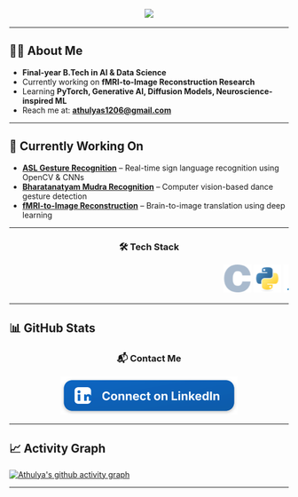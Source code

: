 <!-- Typing Intro -->
<p align="center">
  <a href="https://github.com/athulyas1206">
    <img src="https://readme-typing-svg.herokuapp.com?size=25&duration=6000&pause=1000&color=00AEEF&center=true&vCenter=true&width=700&lines=Hi%2C+I+am+Athulya+S;AI+%26+Data+Science+B.Tech+Final-Year+Student;Exploring+the+Future+with+AI">
  </a>
</p>

---

## 👩‍💻 About Me  
-  **Final-year B.Tech in AI & Data Science**  
-  Currently working on **fMRI-to-Image Reconstruction Research**  
-  Learning **PyTorch, Generative AI, Diffusion Models, Neuroscience-inspired ML**  
-  Reach me at: **athulyas1206@gmail.com**  

---

## 🚀 Currently Working On  
- [**ASL Gesture Recognition**](#) – Real-time sign language recognition using OpenCV & CNNs  
- [**Bharatanatyam Mudra Recognition**](#) – Computer vision-based dance gesture detection   
- [**fMRI-to-Image Reconstruction**](#) – Brain-to-image translation using deep learning  

---

<h3 align="center">🛠 Tech Stack</h3>

<p align="center">
  <marquee behavior="scroll" direction="left" scrollamount="6">
    <img src="https://raw.githubusercontent.com/devicons/devicon/master/icons/c/c-original.svg" alt="C" width="50" height="50"/>
    <img src="https://raw.githubusercontent.com/devicons/devicon/master/icons/python/python-original.svg" alt="Python" width="50" height="50"/>
    <img src="https://raw.githubusercontent.com/devicons/devicon/master/icons/java/java-original.svg" alt="Java" width="50" height="50"/>
    <img src="https://www.vectorlogo.zone/logos/opencv/opencv-icon.svg" alt="OpenCV" width="50" height="50"/>
    <img src="https://upload.wikimedia.org/wikipedia/commons/0/05/Scikit_learn_logo_small.svg" alt="Scikit Learn" width="50" height="50"/>
    <img src="https://www.vectorlogo.zone/logos/tensorflow/tensorflow-icon.svg" alt="TensorFlow" width="50" height="50"/>
    <img src="https://www.vectorlogo.zone/logos/git-scm/git-scm-icon.svg" alt="Git" width="50" height="50"/>
  </marquee>
</p>

---

## 📊 GitHub Stats  
<h3 align="center">📬 Contact Me</h3>

<p align="center">
  <a href="https://linkedin.com/in/athulyasofficial" target="_blank">
    <img src="./linkedin-floating.svg" alt="Connect on LinkedIn" width="320">
  </a>
</p>


---

## 📈 Activity Graph  
[![Athulya's github activity graph](https://github-readme-activity-graph.vercel.app/graph?username=athulyas1206&theme=react-dark)](https://github.com/ashutosh00710/github-readme-activity-graph)

---




